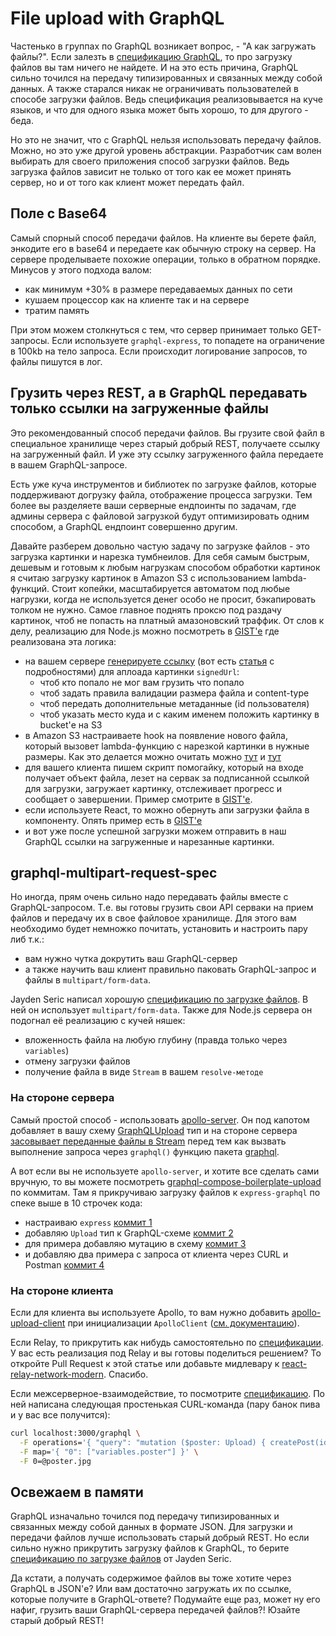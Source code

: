 # File upload with GraphQL

Частенько в группах по GraphQL возникает вопрос, - "А как загружать файлы?".
Если залезть в [спецификацию GraphQL](http://facebook.github.io/graphql/draft/), то про загрузку файлов вы там ничего не найдете. И на это есть причина, GraphQL сильно точился на передачу типизированных и связанных между собой данных. А также старался никак не ограничивать пользователей в способе загрузки файлов. Ведь спецификация реализовывается на куче языков, и что для одного языка может быть хорошо, то для другого - беда.

Но это не значит, что с GraphQL нельзя использовать передачу файлов. Можно, но это уже другой уровень абстракции. Разработчик сам волен выбирать для своего приложения способ загрузки файлов. Ведь загрузка файлов зависит не только от того как ее может принять сервер, но и от того как клиент может передать файл.

## Поле с Base64

Самый спорный способ передачи файлов. На клиенте вы берете файл, энкодите его в base64 и передаете как обычную строку на сервер. На сервере проделываете похожие операции, только в обратном порядке. Минусов у этого подхода валом:

- как минимум +30% в размере передаваемых данных по сети
- кушаем процессор как на клиенте так и на сервере
- тратим память

При этом можем столкнуться с тем, что сервер принимает только GET-запросы. Если используете `graphql-express`, то попадете на ограничение в 100kb на тело запроса. Если происходит логирование запросов, то файлы пишутся в лог.

## Грузить через REST, а в GraphQL передавать только ссылки на загруженные файлы

Это рекомендованный способ передачи файлов. Вы грузите свой файл в специальное хранилище через старый добрый REST, получаете ссылку на загруженный файл. И уже эту ссылку загруженного файла передаете в вашем GraphQL-запросе.

Есть уже куча инструментов и библиотек по загрузке файлов, которые поддерживают догрузку файла, отображение процесса загрузки. Тем более вы разделяете ваши серверные ендпоинты по задачам, где админы сервера с файловой загрузкой будут оптимизировать одним способом, а GraphQL ендпоинт совершенно другим.

Давайте разберем довольно частую задачу по загрузке файлов - это загрузка картинки и нарезка тумбнеилов. Для себя самым быстрым, дешевым и готовым к любым нагрузкам способом обработки картинок я считаю загрузку картинок в Amazon S3 c использованием lambda-функций. Стоит копейки, масштабируется автоматом под любые нагрузки, когда не используется денег особо не просит, бэкапировать толком не нужно. Самое главное поднять проксю под раздачу картинок, чтоб не попасть на платный амазоновский траффик. От слов к делу, реализацию для Node.js можно посмотреть в [GIST'e](https://gist.github.com/nodkz/6b4aa7678ec1ab2c1aa8e46a61630d9e#gistcomment-2554150) где реализована эта логика:

- на вашем сервере [генерируете ссылку](https://gist.github.com/nodkz/6b4aa7678ec1ab2c1aa8e46a61630d9e#file-1-server-generate-sign-url-js) (вот есть [статья](https://medium.com/@aakashbanerjee/upload-files-to-amazon-s3-from-the-browser-using-pre-signed-urls-4602a9a90eb5) с подробностями) для аплоада картинки `signedUrl`:
  - чтоб кто попало не мог вам грузить что попало
  - чтоб задать правила валидации размера файла и content-type
  - чтоб передать дополнительные метаданные (id пользователя)
  - чтоб указать место куда и с каким именем положить картинку в bucket'е на S3
- в Amazon S3 настраиваете hook на появление нового файла, который вызовет lambda-функцию с нарезкой картинки в нужные размеры. Как это делается можно очитать можно [тут](https://aws.amazon.com/ru/blogs/networking-and-content-delivery/resizing-images-with-amazon-cloudfront-lambdaedge-aws-cdn-blog/) и [тут](https://read.acloud.guru/serverless-image-optimization-and-delivery-510b6c311fe5)
- для вашего клиента пишем скрипт помогайку, который на входе получает объект файла, лезет на сервак за подписанной ссылкой для загрузки, загружает картинку, отслеживает прогресс и сообщает о завершении. Пример смотрите в [GIST'е](https://gist.github.com/nodkz/6b4aa7678ec1ab2c1aa8e46a61630d9e#file-3-client-s3uploadapi-js).
- если используете React, то можно обернуть апи загрузки файла в компоненту. Опять пример есть в [GIST'е](https://gist.github.com/nodkz/6b4aa7678ec1ab2c1aa8e46a61630d9e#file-4-client-react-photoupload-js)
- и вот уже после успешной загрузки можем отправить в наш GraphQL ссылки на загруженные и нарезанные картинки.

## graphql-multipart-request-spec

Но иногда, прям очень сильно надо передавать файлы вместе с GraphQL-запросом. Т.е. вы готовы грузить свои API серваки на прием файлов и передачу их в свое файловое хранилище. Для этого вам необходимо будет немножко почитать, установить и настроить пару либ т.к.:

- вам нужно чутка докрутить ваш GraphQL-сервер
- а также научить ваш клиент правильно паковать GraphQL-запрос и файлы в `multipart/form-data`.

Jayden Seric написал хорошую [спецификацию по загрузке файлов](https://github.com/jaydenseric/graphql-multipart-request-spec). В ней он использует `multipart/form-data`. Также для Node.js сервера он подогнал её реализацию с кучей няшек:

- вложенность файла на любую глубину (правда только через `variables`)
- отмену загрузки файлов
- получение файла в виде `Stream` в вашем `resolve-методе`

### На стороне сервера

Самый простой способ - использовать [apollo-server](https://www.apollographql.com/docs/guides/file-uploads.html). Он под капотом добавляет в вашу схему [GraphQLUpload](https://github.com/apollographql/apollo-upload-server/blob/master/src/GraphQLUpload.mjs) тип и на стороне сервера [засовывает переданные файлы в Stream](https://github.com/apollographql/apollo-upload-server/blob/master/src/processRequest.mjs) перед тем как вызвать выполнение запроса через `graphql()` функцию пакета [graphql](https://github.com/graphql/graphql-js/blob/d7594f3f608df9701463fd903681483d871f7cc9/src/graphql.js#L76).  

А вот если вы не используете `apollo-server`, и хотите все сделать сами вручную, то вы можете посмотреть [graphql-compose-boilerplate-upload](https://github.com/graphql-compose/graphql-compose-boilerplate-upload/commits/master) по коммитам. Там я прикручиваю загрузку файлов к `express-graphql` по спеке выше в 10 строчек кода:

- настраиваю `express` [коммит 1](https://github.com/graphql-compose/graphql-compose-boilerplate-upload/commit/c0a0de5b47cb2f0bda35f2db195983a6b038f230)
- добавляю `Upload` тип к GraphQL-схеме [коммит 2](https://github.com/graphql-compose/graphql-compose-boilerplate-upload/commit/692aaf5714397f5fcbc77b979cce7d3e35200af0)
- для примера добавляю мутацию в схему [коммит 3](https://github.com/graphql-compose/graphql-compose-boilerplate-upload/commit/aa4904eac6e47bbb1f14a5e70feeaa27edf2058f)
- и добавляю два примера с запроса от клиента через CURL и Postman [коммит 4](https://github.com/graphql-compose/graphql-compose-boilerplate-upload/commit/6648e6e7629bb05ebc1d942dbbb94ead74431c91)

### На стороне клиента

Если для клиента вы используете Apollo, то вам нужно добавить [apollo-upload-client](https://github.com/jaydenseric/apollo-upload-client) при инициализации `ApolloClient` ([см. документацию](https://www.apollographql.com/docs/guides/file-uploads.html#Client-setup)).

Если Relay, то прикрутить как нибудь самостоятельно по [спецификации](https://github.com/jaydenseric/graphql-multipart-request-spec). У вас есть реализация под Relay и вы готовы поделиться решением? То откройте Pull Request к этой статье или добавьте мидлевару к [react-relay-network-modern](https://github.com/relay-tools/react-relay-network-modern/issues/41). Спасибо.

Если межсерверное-взаимодействие, то посмотрите [спецификацию](https://github.com/jaydenseric/graphql-multipart-request-spec). По ней написана следующая простенькая CURL-команда (пару банок пива и у вас все получится):

```bash
curl localhost:3000/graphql \
  -F operations='{ "query": "mutation ($poster: Upload) { createPost(id: 5, poster: $poster) { id } }", "variables": { "poster": null } }' \
  -F map='{ "0": ["variables.poster"] }' \
  -F 0=@poster.jpg
```

## Освежаем в памяти

GraphQL изначально точился под передачу типизированных и связанных между собой данных в формате JSON. Для загрузки и передачи файлов лучше использовать старый добрый REST. Но если сильно нужно прикрутить загрузку файлов к GraphQL, то берите [спецификацию по загрузке файлов](https://github.com/jaydenseric/graphql-multipart-request-spec) от Jayden Seric.

Да кстати, а получать содержимое файлов вы тоже хотите через GraphQL в JSON'е? Или вам достаточно загружать их по ссылке, которые получите в GraphQL-ответе? Подумайте еще раз, может ну его нафиг, грузить ваши GraphQL-сервера передачей файлов?! Юзайте старый добрый REST!
